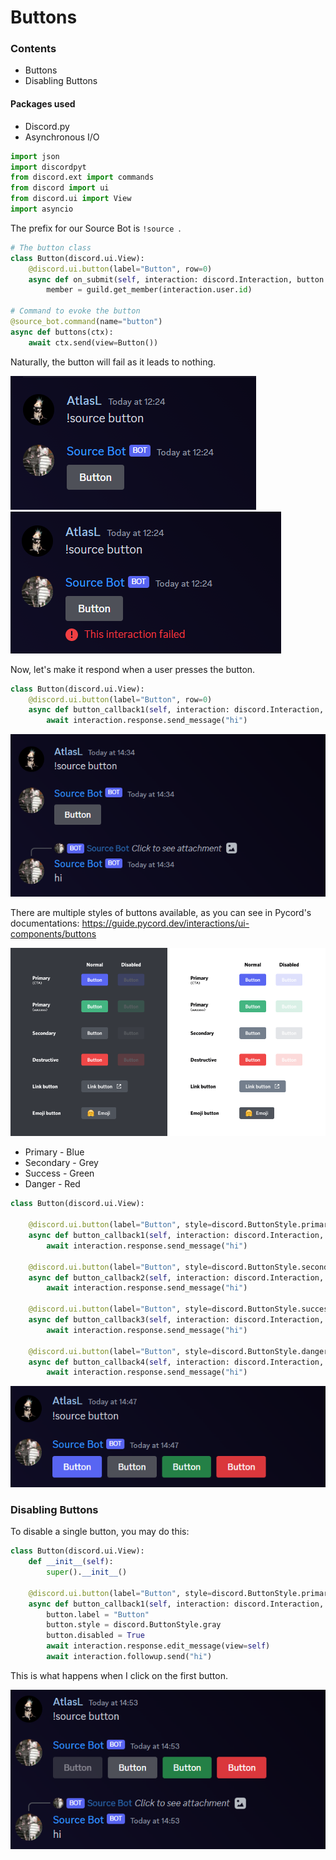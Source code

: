 # Buttons

### Contents
- Buttons
- Disabling Buttons

#### Packages used
- Discord.py
- Asynchronous I/O

```python
import json
import discordpyt
from discord.ext import commands 
from discord import ui 
from discord.ui import View
import asyncio
```
The prefix for our Source Bot is `!source `.

```python
# The button class
class Button(discord.ui.View):
    @discord.ui.button(label="Button", row=0)
    async def on_submit(self, interaction: discord.Interaction, button: discord.ui.Button):
        member = guild.get_member(interaction.user.id)

# Command to evoke the button
@source_bot.command(name="button")
async def buttons(ctx):
    await ctx.send(view=Button())
```
Naturally, the button will fail as it leads to nothing. 

<img src="/Images/button1.png">
<img src="/Images/failed.png">

Now, let's make it respond when a user presses the button. 
```python
class Button(discord.ui.View):
    @discord.ui.button(label="Button", row=0)
    async def button_callback1(self, interaction: discord.Interaction, button: discord.ui.Button):
        await interaction.response.send_message("hi")
```
<img src="/Images/response.png">

There are multiple styles of buttons available, as you can see in Pycord's documentations: https://guide.pycord.dev/interactions/ui-components/buttons

<img src="/Images/pycord.png">

- Primary - Blue 
- Secondary - Grey
- Success - Green 
- Danger - Red


```python
class Button(discord.ui.View):

    @discord.ui.button(label="Button", style=discord.ButtonStyle.primary, row=0)
    async def button_callback1(self, interaction: discord.Interaction, button: discord.ui.Button):
        await interaction.response.send_message("hi")

    @discord.ui.button(label="Button", style=discord.ButtonStyle.secondary, row=0)
    async def button_callback2(self, interaction: discord.Interaction, button: discord.ui.Button):
        await interaction.response.send_message("hi")

    @discord.ui.button(label="Button", style=discord.ButtonStyle.success, row=0)
    async def button_callback3(self, interaction: discord.Interaction, button: discord.ui.Button):
        await interaction.response.send_message("hi")

    @discord.ui.button(label="Button", style=discord.ButtonStyle.danger, row=0)
    async def button_callback4(self, interaction: discord.Interaction, button: discord.ui.Button):
        await interaction.response.send_message("hi")
```

<img src="/Images/four.png">

### Disabling Buttons 

To disable a single button, you may do this: 
```python
class Button(discord.ui.View):
    def __init__(self):
        super().__init__()

    @discord.ui.button(label="Button", style=discord.ButtonStyle.primary, row=0)
    async def button_callback1(self, interaction: discord.Interaction, button: discord.ui.Button):
        button.label = "Button"
        button.style = discord.ButtonStyle.gray
        button.disabled = True
        await interaction.response.edit_message(view=self)
        await interaction.followup.send("hi")
```
This is what happens when I click on the first button.

<img src="/Images/1dis.png">
